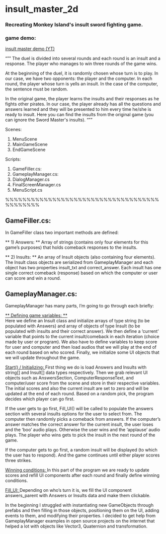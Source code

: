 # insult_master_2d
### Recreating Monkey Island's insult sword fighting game.

### game demo:

[insult master demo (YT)](https://www.youtube.com/watch?v=MxZ12_gpjvw)

“””
The duel is divided into several rounds and each round is an insult and a response. The player who manages to win three rounds of the game wins. 

At the beginning of the duel, it is randomly chosen whose turn is to play. In our case, we have two opponents: the player and the computer. In each round, the player whose turn is yells an insult. In the case of the computer, the sentence must be random. 

In the original game, the player learns the insults and their responses as he fights other pirates. In our case, the player already has all the questions and answers learned and they will be presented to him every time he/she is ready to insult. Here you can find the insults from the original game (you can ignore the Sword Master's insults). 
“””

Scenes:
1. MenuScene
2. MainGameScene
3. EndGameScene


Scripts:
1. GameFiller.cs:
2. GameplayManager.cs:
3. DialogManager.cs
4. FinalScreenManager.cs
5. MenuScript.cs

%%%%%%%%%%%%%%%%%%%%%%%%%%%%%%%%%%%%%%%%%%%%

## GameFiller.cs:

In GameFiller class two important methods are defined: 

** 1) Answers: **
Array of strings (contains only four elements for this game’s purposes) that holds comeback responses to the insults.


** 2) Insults: **
An array of Insult objects (also containing four elements). The Insult class objects are serialized from GameplayManager and each object has two properties insult_txt and correct_answer. Each insult has one single correct comeback (response) based on which the computer or user can score and win a round.


## GameplayManager.cs:

GameplayManager has many parts, I’m going to go through each briefly: 

<ins> ** Defining game variables: **  </ins> 
<br>
Here we define an Insult class and initialize arrays of type string (to be populated with Answers) and array of objects of type Insult (to be populated with insults and their correct answer). We then define a ‘current’ variable that points to the current insult/comeback in each iteration (choice made by user or program). We also have to define variables to keep score for user and computer and then load audios that we will play at the end of each round based on who scored. Finally, we initialize some UI objects that we will update throughout the game.

<ins> Start() / Initializing: </ins>
First thing we do is load Answers and Insults with string[] and Insult[] data types respectively. Then we grab relevant UI objects such as AnswersSection, ComputerResponseText, and computer/user score from the scene and store in their respective variables. The initial scores and also the current insult are set to zero and will be updated at the end of each round. Based on a random pick, the program decides which player can go first. 

If the user gets to go first, Fill_UI() will be called to populate the answers section with several insults options for the user to select from. The computer then randomly picks a comeback from answers. If the computer’s answer matches the correct answer for the current insult, the user loses and the ‘boo’ audio plays. Otherwise the user wins and the ‘applause’ audio plays. The player who wins gets to pick the insult in the next round of the game.

If the computer gets to go first, a random insult will be displayed (to which the user has to respond). And the game continues until either player scores three strikes.


<ins> Winning conditions: </ins>
In this part of the program we are ready to update scores and refill UI components after each round and finally define winning conditions.


<ins> Fill_UI: </ins>
Depending on who’s turn it is, we fill the UI component answers_parent with Answers or Insults data and make them clickable.

In the beginning I struggled with instantiating new GameObjects through prefabs and then filling in those objects, positioning them on the UI, adding events to them, and modifying their properties. I decided to get help from GameplayManager examples in open source projects on the internet that helped a lot with objects like Vector3, Quaternion and transformation.


